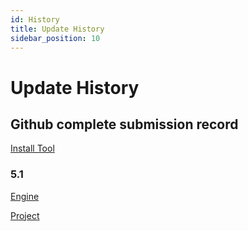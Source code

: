 ```yaml
---
id: History
title: Update History
sidebar_position: 10
---
```

# Update History

## Github complete submission record

[Install Tool](https://github.com/JasonMa0012/MooaToon/commits/main)

### 5.1

[Engine](https://github.com/Jason-Ma-0012/MooaToon-Engine/commits?author=JasonMa0012)

[Project](https://github.com/Jason-Ma-0012/MooaToon-Engine/commits/5.1_MooaToonProject)













